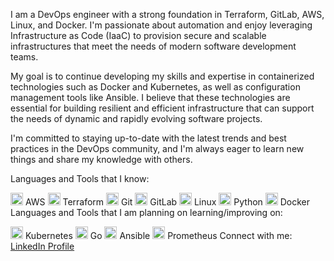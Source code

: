 I am a DevOps engineer with a strong foundation in Terraform, GitLab, AWS, Linux, and Docker. I'm passionate about automation and enjoy leveraging Infrastructure as Code (IaaC) to provision secure and scalable infrastructures that meet the needs of modern software development teams.

My goal is to continue developing my skills and expertise in containerized technologies such as Docker and Kubernetes, as well as configuration management tools like Ansible. I believe that these technologies are essential for building resilient and efficient infrastructure that can support the needs of dynamic and rapidly evolving software projects.

I'm committed to staying up-to-date with the latest trends and best practices in the DevOps community, and I'm always eager to learn new things and share my knowledge with others.

Languages and Tools that I know:

<img src="https://upload.wikimedia.org/wikipedia/commons/9/93/Amazon_Web_Services_Logo.svg" alt="AWS" width="20" height="20"> AWS
<img src="https://www.terraform.io/assets/images/og-image-8b3e4f7d.png" alt="Terraform" width="20" height="20"> Terraform
<img src="https://git-scm.com/images/logos/downloads/Git-Icon-1788C.png" alt="Git" width="20" height="20"> Git
<img src="https://about.gitlab.com/images/press/logo/png/gitlab-logo-gray-rgb.png" alt="GitLab" width="20" height="20"> GitLab
<img src="https://upload.wikimedia.org/wikipedia/commons/a/af/Tux.png" alt="Linux" width="20" height="20"> Linux
<img src="https://upload.wikimedia.org/wikipedia/commons/c/c3/Python-logo-notext.svg" alt="Python" width="20" height="20"> Python
<img src="https://www.docker.com/sites/default/files/d8/2019-07/Moby-logo.png" alt="Docker" width="20" height="20"> Docker
Languages and Tools that I am planning on learning/improving on:

<img src="https://upload.wikimedia.org/wikipedia/commons/3/39/Kubernetes_logo_without_workmark.svg" alt="Kubernetes" width="20" height="20"> Kubernetes
<img src="https://golang.org/lib/godoc/images/go-logo-blue.svg" alt="Go" width="20" height="20"> Go
<img src="https://upload.wikimedia.org/wikipedia/commons/2/24/Ansible_logo.svg" alt="Ansible" width="20" height="20"> Ansible
<img src="https://upload.wikimedia.org/wikipedia/commons/thumb/3/38/Prometheus_software_logo.svg/1200px-Prometheus_software_logo.svg.png" alt="Prometheus" width="20" height="20"> Prometheus
Connect with me:
<a href="https://www.linkedin.com/in/waael-al-yaffi-181785245/">LinkedIn Profile</a>
